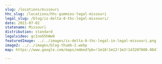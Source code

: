 ```yaml
---
slug: /locations/missouri
hhc_slug: /locations/hhc-gummies-legal-missouri
legal_slug: /blog/is-delta-8-thc-legal-missouri/
date: 2021-07-02
statename: Missouri
distribution: standard
legalvideo: gcInoOShWw0
featuredImage: ../../images/is-delta-8-thc-legal-in-legal-missouri.png
image2: ../../images/blog-thumb-2.webp
map: https://www.google.com/maps/embed?pb=!1m18!1m12!1m3!1d3207000.08473079!2d-94.68055665683059!3d38.28329387890209!2m3!1f0!2f0!3f0!3m2!1i1024!2i768!4f13.1!3m3!1m2!1s0x87c0e6d54822e37d%3A0xb55bc4590466bd72!2sMissouri%2C%20USA!5e0!3m2!1sen!2s!4v1624972982805!5m2!1sen!2s

---
```

